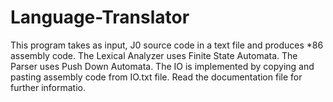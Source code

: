 # Language-Translator
This program takes as input, J0 source code in a text file and produces *86 assembly code.
The Lexical Analyzer uses Finite State Automata.
The Parser uses Push Down Automata.
The IO is implemented by copying and pasting assembly code from IO.txt file.
Read the documentation file for further informatio.
